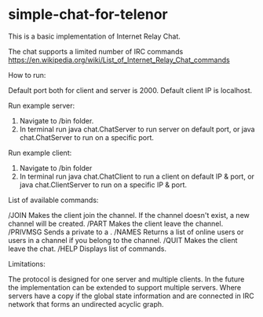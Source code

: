 # simple-chat-for-telenor

This is a basic implementation of Internet Relay Chat.

The chat supports a limited number of IRC commands https://en.wikipedia.org/wiki/List_of_Internet_Relay_Chat_commands


How to run:

Default port both for client and server is 2000. Default client IP is localhost.

Run example server:
1) Navigate to /bin folder.
2) In terminal run java chat.ChatServer to run server on default port, or java chat.ChatServer <port> to run on a specific port.

Run example client:
1) Navigate to /bin folder
2) In terminal run java chat.ChatClient to run a client on default IP & port, or java chat.ClientServer <host> <port> to run on a specific IP & port.


List of available commands:

/JOIN <channel>  Makes the client join the channel. If the channel doesn't exist, a new channel will be created.
/PART <channel>  Makes the client leave the channel.
/PRIVMSG <recipient> <message>  Sends a private <message> to a <recipient>.
/NAMES  Returns a list of online users or users in a channel if you belong to the channel.
/QUIT   Makes the client leave the chat.
/HELP   Displays list of commands.


Limitations:

The protocol is designed for one server and multiple clients. In the future the implementation can be extended to support multiple servers. Where servers have a copy if the global state information and are connected in IRC network that forms an undirected acyclic graph.
